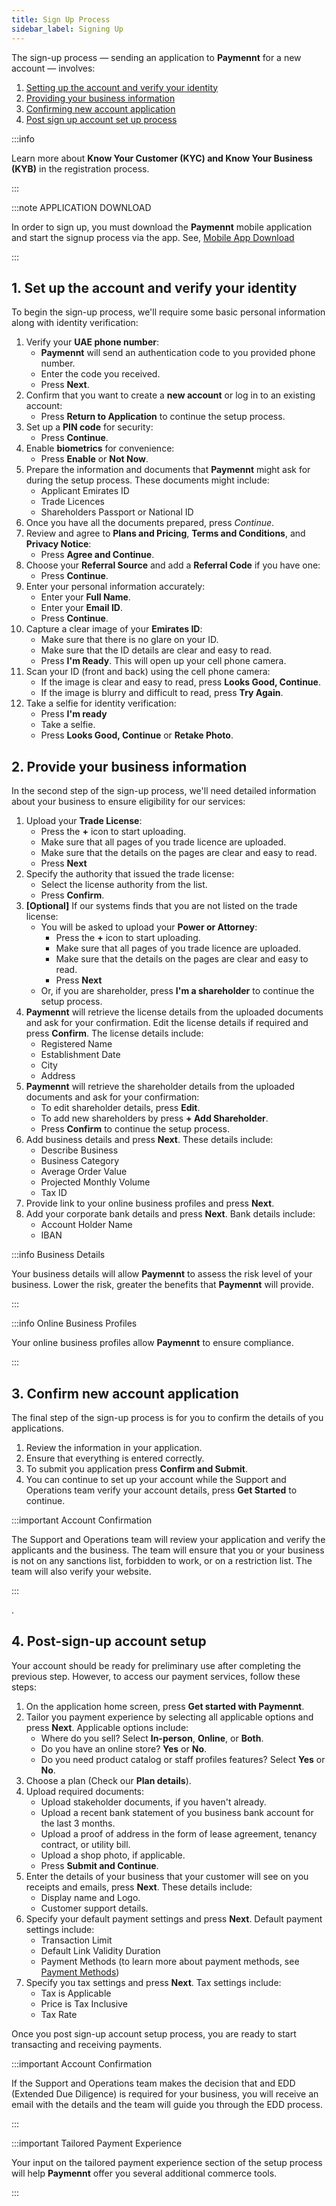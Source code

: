 ```yaml
---
title: Sign Up Process
sidebar_label: Signing Up
---
```


The sign-up process — sending an application to **Paymennt** for a new account — involves:

1. [Setting up the account and verify your identity](#1-set-up-the-account-and-verify-your-identity)
2. [Providing your business information](#2-provide-your-business-information)
3. [Confirming new account application](#3-confirm-new-account-application)
4. [Post sign up account set up process](#4-post-sign-up-account-set-up)

:::info

Learn more about **Know Your Customer (KYC) and Know Your Business (KYB)** in the registration process.

:::

:::note APPLICATION DOWNLOAD

In order to sign up, you must download the **Paymennt** mobile application and start the signup process via the app. See, [Mobile App Download](0-mobile.mdx)

:::

## 1. Set up the account and verify your identity

To begin the sign-up process, we'll require some basic personal information along with identity verification:

1. Verify your **UAE phone number**:
      + **Paymennt** will send an authentication code to you provided phone number.
      + Enter the code you received.
      + Press **Next**.
2. Confirm that you want to create a **new account** or log in to an existing account:
   + Press **Return to Application** to continue the setup process.
3. Set up a **PIN code** for security:
   + Press **Continue**. 
4. Enable **biometrics** for convenience:
   + Press **Enable** or **Not Now**.
5. Prepare the information and documents that **Paymennt** might ask for during the setup process. These documents might include:
   + Applicant Emirates ID
   + Trade Licences
   + Shareholders Passport or National ID
6. Once you have all the documents prepared, press *Continue*.
7. Review and agree to **Plans and Pricing**, **Terms and Conditions**, and **Privacy Notice**:
   + Press **Agree and Continue**.
8. Choose your **Referral Source** and add a **Referral Code** if you have one:
   + Press **Continue**.
9. Enter your personal information accurately:
   + Enter your **Full Name**.
   + Enter your **Email ID**.
   + Press **Continue**.
10. Capture a clear image of your **Emirates ID**:
    + Make sure that there is no glare on your ID.
    + Make sure that the ID details are clear and easy to read.
    + Press **I'm Ready**. This will open up your cell phone camera.
11. Scan your ID (front and back) using the cell phone camera:
    + If the image is clear and easy to read, press **Looks Good, Continue**.
    + If the image is blurry and difficult to read, press **Try Again**.
12. Take a selfie for identity verification:
    + Press **I'm ready**
    + Take a selfie.
    + Press **Looks Good, Continue** or **Retake Photo**.

## 2. Provide your business information

In the second step of the sign-up process, we'll need detailed information about your business to ensure eligibility for our services:

1. Upload your **Trade License**:
   + Press the **+** icon to start uploading.
   + Make sure that all pages of you trade licence are uploaded.
   + Make sure that the details on the pages are clear and easy to read.
   + Press **Next**
2. Specify the authority that issued the trade license:
   + Select the license authority from the list.
   + Press **Confirm**.
3. **[Optional]** If our systems finds that you are not listed on the trade license:
   + You will be asked to upload your **Power or Attorney**:
     + Press the **+** icon to start uploading.
     + Make sure that all pages of you trade licence are uploaded.
     + Make sure that the details on the pages are clear and easy to read.
     + Press **Next**
   + Or, if you are shareholder, press **I'm a shareholder** to continue the setup process.
4. **Paymennt** will retrieve the license details from the uploaded documents and ask for your confirmation. Edit the license details if required and press **Confirm**. The license details include:
   + Registered Name
   + Establishment Date
   + City
   + Address
5. **Paymennt** will retrieve the shareholder details from the uploaded documents and ask for your confirmation:
    + To edit shareholder details, press **Edit**.
    + To add new shareholders by press **+ Add Shareholder**.
    + Press **Confirm** to continue the setup process.
6. Add business details and press **Next**. These details include:
   + Describe Business
   + Business Category
   + Average Order Value
   + Projected Monthly Volume
   + Tax ID
7. Provide link to your online business profiles and press **Next**.
8. Add your corporate bank details and press **Next**. Bank details include:
   + Account Holder Name
   + IBAN

:::info Business Details

Your business details will allow **Paymennt** to assess the risk level of your business. Lower the risk, greater the benefits that **Paymennt** will provide.

:::

:::info Online Business Profiles

Your online business profiles allow **Paymennt** to ensure compliance.

:::

## 3. Confirm new account application

The final step of the sign-up process is for you to confirm the details of you applications.

1. Review the information in your application.
2. Ensure that everything is entered correctly.
3. To submit you application press **Confirm and Submit**.
4. You can continue to set up your account while the Support and Operations team verify your account details, press **Get Started** to continue.

:::important Account Confirmation

The Support and Operations team will review your application and verify the applicants and the business. The team will ensure that you or your business is not on any sanctions list, forbidden to work, or on a restriction list. The team will also verify your website.

:::

.

## 4. Post-sign-up account setup

Your account should be ready for preliminary use after completing the previous step. However, to access our payment services, follow these steps:

1. On the application home screen, press **Get started with Paymennt**.
2. Tailor you payment experience by selecting all applicable options and press **Next**. Applicable options include:
   + Where do you sell? Select **In-person**, **Online**, or **Both**.
   + Do you have an online store? **Yes** or **No**.
   + Do you need product catalog or staff profiles features? Select **Yes** or **No**.
3. Choose a plan (Check our **Plan details**).
4. Upload required documents:
   + Upload stakeholder documents, if you haven't already.
   + Upload a recent bank statement of you business bank account for the last 3 months.
   + Upload a proof of address in the form of lease agreement, tenancy contract, or utility bill.
   + Upload a shop photo, if applicable.
   + Press **Submit and Continue**.
5. Enter the details of your business that your customer will see on you receipts and emails, press **Next**. These details include:
   + Display name and Logo.
   + Customer support details.
6. Specify your default payment settings and press **Next**. Default payment settings include:
   + Transaction Limit
   + Default Link Validity Duration
   + Payment Methods (to learn more about payment methods, see [Payment Methods](../2-manage/3-payment-methods/index.mdx))
7. Specify you tax settings and press **Next**. Tax settings include:
   + Tax is Applicable
   + Price is Tax Inclusive
   + Tax Rate

Once you post sign-up account setup process, you are ready to start transacting and receiving payments.


:::important Account Confirmation

If the Support and Operations team makes the decision that and EDD (Extended Due Diligence) is required for your business, you will receive an email with the details and the team will guide you through the EDD process.

:::

:::important Tailored Payment Experience

Your input on the tailored payment experience section of the setup process will help **Paymennt** offer you several additional commerce tools.

:::